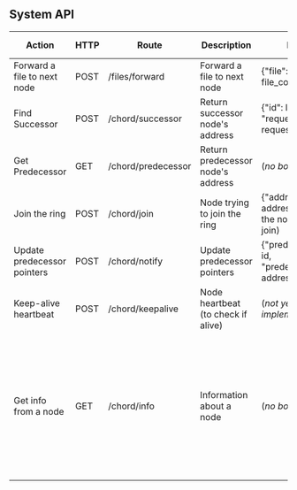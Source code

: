 ## System API

| Action | HTTP | Route | Description | Request | Success response | Error response |
| ------ | ---- | ----- | ----------- | ------- | ---------------- | -------------- |
| Forward a file to next node | POST | /files/forward | Forward a file to next node | {"file": (filename, file_content)} | {"message": "File stored successfully."} | {"error": "Failed to store file"} |
| Find Successor | POST | /chord/successor | Return successor node's address | {"id": lookup_id, "requester": requester_addr} | {"successor_id": successor_id, "successor_addr": successor_address} | {"error": "Forwarding find_successor failed"} |
| Get Predecessor | GET | /chord/predecessor | Return predecessor node's address | (*no body*) | {"predecessor_id": predecessor_id, "predecessor_addr": predecessor_address} | (*no body*) |
| Join the ring | POST | /chord/join | Node trying to join the ring | {"address" : address, "id": id} (of the node trying to join) | {"successor_id": successor_id, "successor_addr": successor_addr} | {"error": "Join forward failed"} |
| Update predecessor pointers | POST | /chord/notify | Update predecessor pointers | {"predecessor_id": id, "predecessor_addr": address} | {"message": "ACK"} | (*no body*) |
| Keep-alive heartbeat | POST | /chord/keepalive | Node heartbeat (to check if alive) | (*not yet implemented*) | (*not yet implemented*) | (*not yet implemented*) |
| Get info from a node | GET | /chord/info | Information about a node | (*no body*) | {"id": id, "address": address, "successor_id": successor_id, "successor_addr": successor_addr, "predecessor_id": predecessor_id, "predecessor_addr": predecessor_addr, "finger_table": finger_table, "files": files} | (*no body*) |